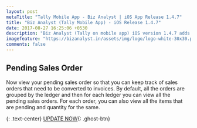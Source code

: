 ```yaml
---
layout: post
metaTitle: "Tally Mobile App - Biz Analyst | iOS App Release 1.4.7"
title: "Biz Analyst (Tally Mobile App) - iOS Release 1.4.7"
date: 2017-08-27 16:25:06 +0530
description: "Biz Analyst (Tally on mobile app) iOS version 1.4.7 adds support to view pending sales order"
imagefeature: "https://bizanalyst.in/assets/img/logo/logo-white-30x30.png"
comments: false
---
```



## Pending Sales Order
Now view your pending sales order so that you can keep track of sales orders that need to be converted to invoices. By default, all the orders are grouped by the ledger and then for each ledger you can view all the pending sales orders. For each order, you can also view all the items that are pending and quantity for the same.

{: .text-center}
[UPDATE NOW](https://itunes.apple.com/us/app/biz-analyst/id1164789740){: .ghost-btn}

